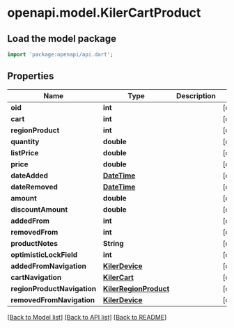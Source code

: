 # openapi.model.KilerCartProduct

## Load the model package
```dart
import 'package:openapi/api.dart';
```

## Properties
Name | Type | Description | Notes
------------ | ------------- | ------------- | -------------
**oid** | **int** |  | [optional] 
**cart** | **int** |  | [optional] 
**regionProduct** | **int** |  | [optional] 
**quantity** | **double** |  | [optional] 
**listPrice** | **double** |  | [optional] 
**price** | **double** |  | [optional] 
**dateAdded** | [**DateTime**](DateTime.md) |  | [optional] 
**dateRemoved** | [**DateTime**](DateTime.md) |  | [optional] 
**amount** | **double** |  | [optional] 
**discountAmount** | **double** |  | [optional] 
**addedFrom** | **int** |  | [optional] 
**removedFrom** | **int** |  | [optional] 
**productNotes** | **String** |  | [optional] 
**optimisticLockField** | **int** |  | [optional] 
**addedFromNavigation** | [**KilerDevice**](KilerDevice.md) |  | [optional] 
**cartNavigation** | [**KilerCart**](KilerCart.md) |  | [optional] 
**regionProductNavigation** | [**KilerRegionProduct**](KilerRegionProduct.md) |  | [optional] 
**removedFromNavigation** | [**KilerDevice**](KilerDevice.md) |  | [optional] 

[[Back to Model list]](../README.md#documentation-for-models) [[Back to API list]](../README.md#documentation-for-api-endpoints) [[Back to README]](../README.md)


